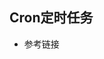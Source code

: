 ## Cron定时任务

* 参考链接

<!-- https://github.com/robfig/cron -->
<!-- https://segmentfault.com/a/1190000023029219 -->

